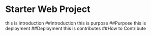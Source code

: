 # Starter Web Project
this is introduction
##introduction
this is purpose
##Purpose
this is deployment
##Deployment
this is contributes
##How to Contribute


